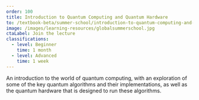 ```yaml
---
order: 100
title: Introduction to Quantum Computing and Quantum Hardware
to: /textbook-beta/summer-school/introduction-to-quantum-computing-and-quantum-hardware-2020
image: /images/learning-resources/globalsummerschool.jpg
ctaLabel: Join the lecture
classifications:
  - level: Beginner
    time: 1 month
  - level: Advanced
    time: 1 week
---
```

An introduction to the world of quantum computing, with an exploration of some of the key quantum algorithms and their implementations, as well as the quantum hardware that is designed to run these algorithms.

